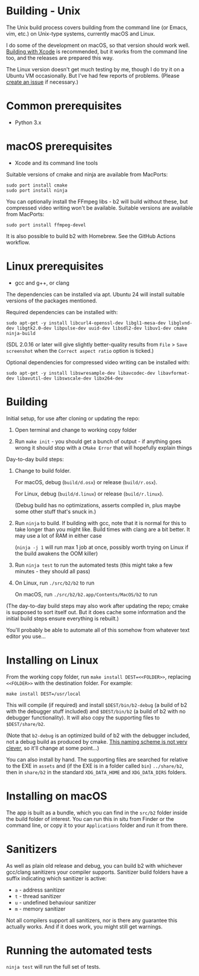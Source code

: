# Building - Unix

The Unix build process covers building from the command line (or
Emacs, vim, etc.) on Unix-type systems, currently macOS and Linux.

I do some of the development on macOS, so that version should work
well. [Building with Xcode](./Building-on-OSX.md) is recommended, but
it works from the command line too, and the releases are prepared this
way.

The Linux version doesn't get much testing by me, though I do try it
on a Ubuntu VM occasionally. But I've had few reports of problems.
(Please [create an issue](https://github.com/tom-seddon/b2/issues) if
necessary.)

# Common prerequisites

- Python 3.x

# macOS prerequisites

- Xcode and its command line tools

Suitable versions of cmake and ninja are available from MacPorts:

    sudo port install cmake
	sudo port install ninja
	
You can optionally install the FFmpeg libs - b2 will build without
these, but compressed video writing won't be available. Suitable
versions are available from MacPorts:

    sudo port install ffmpeg-devel

It is also possible to build b2 with Homebrew. See the GitHub Actions
workflow.

# Linux prerequisites

- gcc and g++, or clang

The dependencies can be installed via apt. Ubuntu 24 will install
suitable versions of the packages mentioned.

Required dependencies can be installed with:

    sudo apt-get -y install libcurl4-openssl-dev libgl1-mesa-dev libglvnd-dev libgtk2.0-dev libpulse-dev uuid-dev libsdl2-dev libuv1-dev cmake ninja-build
	
(SDL 2.0.16 or later will give slightly better-quality results from
`File` > `Save screenshot` when the `Correct aspect ratio` option is
ticked.)

Optional dependencies for compressed video writing can be installed
with:
	
	sudo apt-get -y install libswresample-dev libavcodec-dev libavformat-dev libavutil-dev libswscale-dev libx264-dev

# Building

Initial setup, for use after cloning or updating the repo:

1. Open terminal and change to working copy folder

2. Run `make init` - you should get a bunch of output - if anything
   goes wrong it should stop with a `CMake Error` that will hopefully
   explain things

Day-to-day build steps:

1. Change to build folder.

   For macOS, debug (`build/d.osx`) or release (`build/r.osx`).
   
   For Linux, debug (`build/d.linux`) or release (`build/r.linux`).
   
   (Debug build has no optimizations, asserts compiled in, plus maybe
   some other stuff that's snuck in.)
   
2. Run `ninja` to build. If building with gcc, note that it is normal
   for this to take longer than you might like. Build times with clang
   are a bit better. It may use a lot of RAM in either case
   
   (`ninja -j 1` will run max 1 job at once, possibly worth trying on
   Linux if the build awakens the OOM killer)

3. Run `ninja test` to run the automated tests (this might take a few
   minutes - they should all pass)

4. On Linux, run `./src/b2/b2` to run

   On macOS, run `./src/b2/b2.app/Contents/MacOS/b2` to run

(The day-to-day build steps may also work after updating the repo;
cmake is supposed to sort itself out. But it does cache some
information and the initial build steps ensure everything is rebuilt.)

You'll probably be able to automate all of this somehow from whatever
text editor you use...

# Installing on Linux

From the working copy folder, run `make install DEST=<<FOLDER>>`,
replacing `<<FOLDER>>` with the destination folder. For example:

    make install DEST=/usr/local
	
This will compile (if required) and install `$DEST/bin/b2-debug` (a
build of b2 with the debugger stuff included) and `$DEST/bin/b2` (a
build of b2 with no debugger functionality). It will also copy the
supporting files to `$DEST/share/b2`.

(Note that `b2-debug` is an optimized build of b2 with the debugger
included, not a debug build as produced by cmake.
[This naming scheme is not very clever](https://github.com/tom-seddon/b2/issues/40),
so it'll change at some point...)

You can also install by hand. The supporting files are searched for
relative to the EXE in `assets` and (if the EXE is in a folder called
`bin`) `../share/b2`, then in `share/b2` in the standard
`XDG_DATA_HOME` and `XDG_DATA_DIRS` folders.

# Installing on macOS

The app is built as a bundle, which you can find in the `src/b2`
folder inside the build folder of interest. You can run this in situ
from Finder or the command line, or copy it to your `Applications`
folder and run it from there.

# Sanitizers

As well as plain old release and debug, you can build b2 with
whichever gcc/clang sanitizers your compiler supports. Sanitizer build
folders have a suffix indicating which sanitizer is active:

* `a` - address sanitizer
* `t` - thread sanitizer
* `u` - undefined behaviour sanitizer
* `m` - memory sanitizer

Not all compilers support all sanitizers, nor is there any guarantee
this actually works. And if it does work, you might still get
warnings.

# Running the automated tests

`ninja test` will run the full set of tests.
